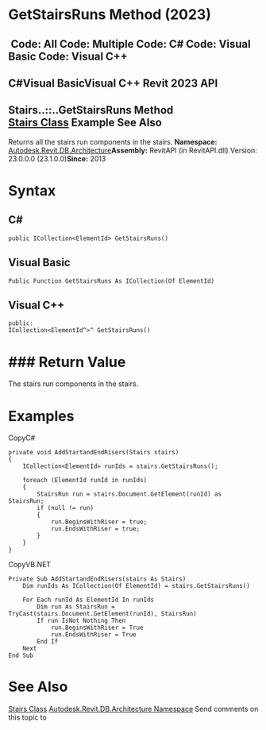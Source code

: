 # GetStairsRuns Method (2023)

﻿
 Code: All Code: Multiple Code: C# Code: Visual Basic Code: Visual C++   
---  
C#Visual BasicVisual C++
Revit 2023 API  
---  
Stairs..::..GetStairsRuns Method   
[Stairs Class](45e2c068-7e52-c84a-cfb8-a53c531d28fa.md "Stairs Class") Example See Also  
---  
Returns all the stairs run components in the stairs. 
**Namespace:** [Autodesk.Revit.DB.Architecture](720f0c58-cb2b-4f13-374a-7348ed0a1cd3.md "Autodesk.Revit.DB.Architecture Namespace")**Assembly:** RevitAPI (in RevitAPI.dll) Version: 23.0.0.0 (23.1.0.0)**Since:** 2013 
# Syntax
C#  
---  
```text
public ICollection<ElementId> GetStairsRuns()
```
  
Visual Basic  
---  
```text
Public Function GetStairsRuns As ICollection(Of ElementId)
```
  
Visual C++  
---  
```text
public:
ICollection<ElementId^>^ GetStairsRuns()
```
  
# ### Return Value
The stairs run components in the stairs. 
# Examples
CopyC#
```text
private void AddStartandEndRisers(Stairs stairs)
{
    ICollection<ElementId> runIds = stairs.GetStairsRuns();

    foreach (ElementId runId in runIds)
    {
        StairsRun run = stairs.Document.GetElement(runId) as StairsRun;
        if (null != run)
        {
            run.BeginsWithRiser = true;
            run.EndsWithRiser = true;
        }
    }
}
```

CopyVB.NET
```text
Private Sub AddStartandEndRisers(stairs As Stairs)
    Dim runIds As ICollection(Of ElementId) = stairs.GetStairsRuns()

    For Each runId As ElementId In runIds
        Dim run As StairsRun = TryCast(stairs.Document.GetElement(runId), StairsRun)
        If run IsNot Nothing Then
            run.BeginsWithRiser = True
            run.EndsWithRiser = True
        End If
    Next
End Sub
```

# See Also
[Stairs Class](45e2c068-7e52-c84a-cfb8-a53c531d28fa.md "Stairs Class")
[Autodesk.Revit.DB.Architecture Namespace](720f0c58-cb2b-4f13-374a-7348ed0a1cd3.md "Autodesk.Revit.DB.Architecture Namespace")
Send comments on this topic to 